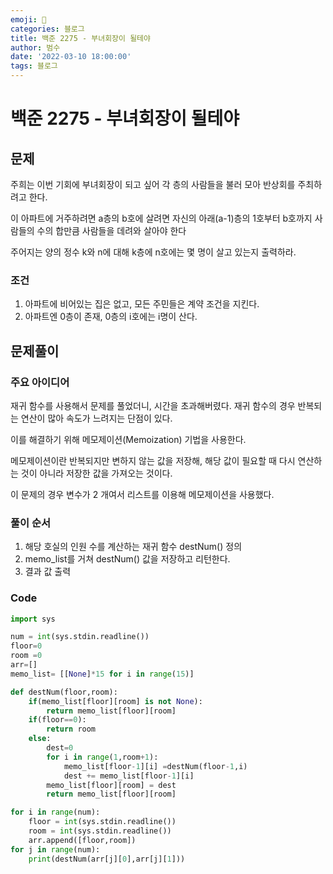 ```yaml
---
emoji: 🏃
categories: 블로그
title: 백준 2275 - 부녀회장이 될테야
author: 범수
date: '2022-03-10 18:00:00'
tags: 블로그
---
```

<!-- 
튜토리얼, 하우 투 가이드, 설명 ,레퍼런스 
https://documentation.divio.com/tutorials/
-->
# 백준 2275 - 부녀회장이 될테야
## 문제

주희는 이번 기회에 부녀회장이 되고 싶어 각 층의 사람들을 불러 모아 반상회를 주최하려고 한다.

이 아파트에 거주하려면 a층의 b호에 살려면 자신의 아래(a-1)층의 1호부터 b호까지 사람들의 수의 합만큼 사람들을 데려와 살아야 한다

주어지는 양의 정수 k와 n에 대해 k층에 n호에는 몇 명이 살고 있는지 출력하라.

### 조건

1. 아파트에 비어있는 집은 없고, 모든 주민들은 계약 조건을 지킨다.
2. 아파트엔 0층이 존재, 0층의 i호에는 i명이 산다.

## 문제풀이
### 주요 아이디어

재귀 함수를 사용해서 문제를 풀었더니, 시간을 초과해버렸다. 재귀 함수의 경우 반복되는 연산이 많아 속도가 느려지는 단점이 있다.

이를 해결하기 위해 메모제이션(Memoization) 기법을 사용한다.

메모제이션이란 반복되지만 변하지 않는 값을 저장해, 해당 값이 필요할 때 다시 연산하는 것이 아니라 저장한 값을 가져오는 것이다.

이 문제의 경우 변수가 2 개여서 리스트를 이용해 메모제이션을 사용했다.

### 풀이 순서
  
1. 해당 호실의 인원 수를 계산하는 재귀 함수 destNum() 정의
2. memo_list를 거쳐 destNum() 값을 저장하고 리턴한다.
3. 결과 값 출력
    

### Code

```python
import sys

num = int(sys.stdin.readline())
floor=0
room =0
arr=[]
memo_list= [[None]*15 for i in range(15)]

def destNum(floor,room):
    if(memo_list[floor][room] is not None):
        return memo_list[floor][room]
    if(floor==0):
        return room
    else:
        dest=0
        for i in range(1,room+1):
            memo_list[floor-1][i] =destNum(floor-1,i)
            dest += memo_list[floor-1][i]
        memo_list[floor][room] = dest
        return memo_list[floor][room]

for i in range(num):
    floor = int(sys.stdin.readline())
    room = int(sys.stdin.readline())
    arr.append([floor,room])
for j in range(num):
    print(destNum(arr[j][0],arr[j][1]))
```